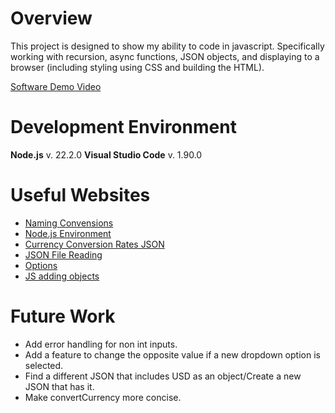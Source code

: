 # Overview

This project is designed to show my ability to code in javascript. Specifically working with recursion,
async functions, JSON objects, and displaying to a browser (including styling using CSS and building the HTML).

[Software Demo Video](http://youtube.link.goes.here)

# Development Environment

**Node.js** v. 22.2.0
**Visual Studio Code** v. 1.90.0

# Useful Websites

- [Naming Convensions](https://elser.hashnode.dev/javascript-naming-convention-for-beginners)
- [Node.js Environment](https://code.visualstudio.com/docs/nodejs/nodejs-tutorial)
- [Currency Conversion Rates JSON](https://www.floatrates.com/daily/usd.json)
- [JSON File Reading](https://www.geeksforgeeks.org/read-json-file-using-javascript/#)
- [Options](https://www.w3schools.com/tags/tag_select.asp)
- [JS adding objects](https://stackoverflow.com/questions/5182772/append-option-to-select-menu)

# Future Work

- Add error handling for non int inputs.
- Add a feature to change the opposite value if a new dropdown option is selected.
- Find a different JSON that includes USD as an object/Create a new JSON that has it.
- Make convertCurrency more concise.